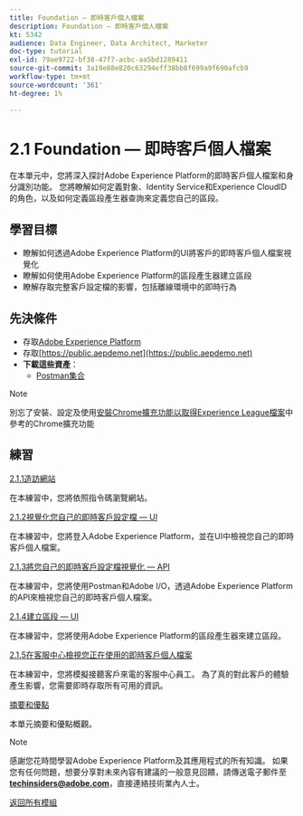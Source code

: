 ```yaml
---
title: Foundation — 即時客戶個人檔案
description: Foundation — 即時客戶個人檔案
kt: 5342
audience: Data Engineer, Data Architect, Marketer
doc-type: tutorial
exl-id: 79ae9722-bf38-47f7-acbc-aa5bd1289411
source-git-commit: 3a19e88e820c63294eff38bb8f699a9f690afcb9
workflow-type: tm+mt
source-wordcount: '361'
ht-degree: 1%

---
```


# 2.1 Foundation — 即時客戶個人檔案

在本單元中，您將深入探討Adobe Experience Platform的即時客戶個人檔案和身分識別功能。 您將瞭解如何定義對象、Identity Service和Experience CloudID的角色，以及如何定義區段產生器查詢來定義您自己的區段。

## 學習目標

- 瞭解如何透過Adobe Experience Platform的UI將客戶的即時客戶個人檔案視覺化
- 瞭解如何使用Adobe Experience Platform的區段產生器建立區段
- 瞭解存取完整客戶設定檔的影響，包括離線環境中的即時行為

## 先決條件

- 存取[Adobe Experience Platform](https://experience.adobe.com/platform)
- 存取[https://public.aepdemo.net](https://public.aepdemo.net)
- **下載這些資產**：
   - [Postman集合](./../../../assets/postman/postman_profile.zip)

>[!NOTE]
>
>別忘了安裝、設定及使用[安裝Chrome擴充功能以取得Experience League檔案](../../gettingstarted/gettingstarted/ex1.md)中參考的Chrome擴充功能

## 練習

[2.1.1造訪網站](./ex1.md)

在本練習中，您將依照指令碼瀏覽網站。

[2.1.2視覺化您自己的即時客戶設定檔 — UI](./ex2.md)

在本練習中，您將登入Adobe Experience Platform，並在UI中檢視您自己的即時客戶個人檔案。

[2.1.3將您自己的即時客戶設定檔視覺化 — API](./ex3.md)

在本練習中，您將使用Postman和Adobe I/O，透過Adobe Experience Platform的API來檢視您自己的即時客戶個人檔案。

[2.1.4建立區段 — UI](./ex4.md)

在本練習中，您將使用Adobe Experience Platform的區段產生器來建立區段。

[2.1.5在客服中心檢視您正在使用的即時客戶個人檔案](./ex5.md)

在本練習中，您將模擬接聽客戶來電的客服中心員工。 為了真的對此客戶的體驗產生影響，您需要即時存取所有可用的資訊。

[摘要和優點](./summary.md)

本單元摘要和優點概觀。

>[!NOTE]
>
>感謝您花時間學習Adobe Experience Platform及其應用程式的所有知識。 如果您有任何問題，想要分享對未來內容有建議的一般意見回饋，請傳送電子郵件至&#x200B;**techinsiders@adobe.com**，直接連絡技術業內人士。

[返回所有模組](../../../overview.md)
